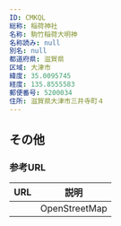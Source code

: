 ```yaml
---
ID: CMKQL
総称: 稲荷神社
名称: 駒竹稲荷大明神
名称読み: null
別名: null
都道府県: 滋賀県
区域: 大津市
緯度: 35.0095745
経度: 135.8555583
郵便番号: 5200034
住所: 滋賀県大津市三井寺町４
---
```


## その他

### 参考URL

| URL | 説明          |
| --- | ------------- |
|     | OpenStreetMap |
